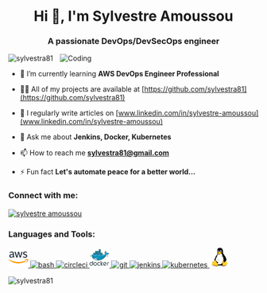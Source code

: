 
<h1 align="center">Hi 👋, I'm Sylvestre Amoussou</h1>
<h3 align="center">A passionate DevOps/DevSecOps engineer</h3>
<img align="right" alt="Coding" width="400" src="https://tse4.mm.bing.net/th?id=OIP.hQR3_tCL_phZgIK80wnOcAHaFj&pid=Api&P=0&h=220">

<p align="left"> <img src="https://komarev.com/ghpvc/?username=sylvestra81&label=Profile%20views&color=0e75b6&style=flat" alt="sylvestra81" /> </p>

- 🌱 I’m currently learning **AWS DevOps Engineer Professional**

- 👨‍💻 All of my projects are available at [https://github.com/sylvestra81](https://github.com/sylvestra81)

- 📝 I regularly write articles on [www.linkedin.com/in/sylvestre-amoussou](www.linkedin.com/in/sylvestre-amoussou)

- 💬 Ask me about **Jenkins, Docker, Kubernetes**

- 📫 How to reach me **sylvestra81@gmail.com**

- ⚡ Fun fact **Let's automate peace for a better world...**

<h3 align="left">Connect with me:</h3>
<p align="left">
<a href="https://linkedin.com/in/sylvestre amoussou" target="blank"><img align="center" src="https://raw.githubusercontent.com/rahuldkjain/github-profile-readme-generator/master/src/images/icons/Social/linked-in-alt.svg" alt="sylvestre amoussou" height="30" width="40" /></a>
</p>

<h3 align="left">Languages and Tools:</h3>
<p align="left"> <a href="https://aws.amazon.com" target="_blank" rel="noreferrer"> <img src="https://raw.githubusercontent.com/devicons/devicon/master/icons/amazonwebservices/amazonwebservices-original-wordmark.svg" alt="aws" width="40" height="40"/> </a> <a href="https://www.gnu.org/software/bash/" target="_blank" rel="noreferrer"> <img src="https://www.vectorlogo.zone/logos/gnu_bash/gnu_bash-icon.svg" alt="bash" width="40" height="40"/> </a> <a href="https://circleci.com" target="_blank" rel="noreferrer"> <img src="https://www.vectorlogo.zone/logos/circleci/circleci-icon.svg" alt="circleci" width="40" height="40"/> </a> <a href="https://www.docker.com/" target="_blank" rel="noreferrer"> <img src="https://raw.githubusercontent.com/devicons/devicon/master/icons/docker/docker-original-wordmark.svg" alt="docker" width="40" height="40"/> </a> <a href="https://git-scm.com/" target="_blank" rel="noreferrer"> <img src="https://www.vectorlogo.zone/logos/git-scm/git-scm-icon.svg" alt="git" width="40" height="40"/> </a> <a href="https://www.jenkins.io" target="_blank" rel="noreferrer"> <img src="https://www.vectorlogo.zone/logos/jenkins/jenkins-icon.svg" alt="jenkins" width="40" height="40"/> </a> <a href="https://kubernetes.io" target="_blank" rel="noreferrer"> <img src="https://www.vectorlogo.zone/logos/kubernetes/kubernetes-icon.svg" alt="kubernetes" width="40" height="40"/> </a> <a href="https://www.linux.org/" target="_blank" rel="noreferrer"> <img src="https://raw.githubusercontent.com/devicons/devicon/master/icons/linux/linux-original.svg" alt="linux" width="40" height="40"/> </a> </p>

<p><img align="center" src="https://github-readme-stats.vercel.app/api/top-langs?username=sylvestra81&show_icons=true&locale=en&layout=compact" alt="sylvestra81" /></p>
